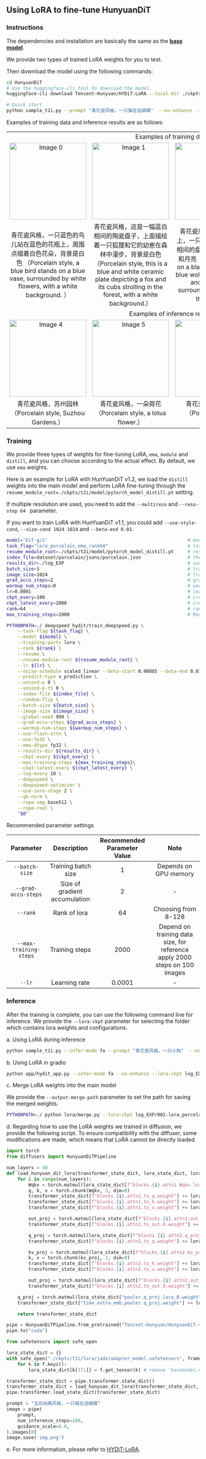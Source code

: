 ## Using LoRA to fine-tune HunyuanDiT

### Instructions

The dependencies and installation are basically the same as the [**base model**](https://huggingface.co/Tencent-Hunyuan/HunyuanDiT-v1.2).

We provide two types of trained LoRA weights for you to test.

Then download the model using the following commands:

```bash
cd HunyuanDiT
# Use the huggingface-cli tool to download the model.
huggingface-cli download Tencent-Hunyuan/HYDiT-LoRA --local-dir ./ckpts/t2i/lora

# Quick start
python sample_t2i.py --prompt "青花瓷风格，一只猫在追蝴蝶"  --no-enhance --load-key ema --lora-ckpt ./ckpts/t2i/lora/porcelain --infer-mode fa
```

Examples of training data and inference results are as follows:

<table>
  <tr>
    <td colspan="4" align="center">Examples of training data</td>
  </tr>

  <tr>
    <td align="center"><img src="asset/porcelain/train/0.png" alt="Image 0" width="200"/></td>
    <td align="center"><img src="asset/porcelain/train/1.png" alt="Image 1" width="200"/></td>
    <td align="center"><img src="asset/porcelain/train/2.png" alt="Image 2" width="200"/></td>
    <td align="center"><img src="asset/porcelain/train/3.png" alt="Image 3" width="200"/></td>
  </tr>
  <tr>
    <td align="center">青花瓷风格，一只蓝色的鸟儿站在蓝色的花瓶上，周围点缀着白色花朵，背景是白色 （Porcelain style, a blue bird stands on a blue vase, surrounded by white flowers, with a white background.
）</td>
    <td align="center">青花瓷风格，这是一幅蓝白相间的陶瓷盘子，上面描绘着一只狐狸和它的幼崽在森林中漫步，背景是白色 （Porcelain style, this is a blue and white ceramic plate depicting a fox and its cubs strolling in the forest, with a white background.）</td>
    <td align="center">青花瓷风格，在黑色背景上，一只蓝色的狼站在蓝白相间的盘子上，周围是树木和月亮 （Porcelain style, on a black background, a blue wolf stands on a blue and white plate, surrounded by trees and the moon.）</td>
    <td align="center">青花瓷风格，在蓝色背景上，一只蓝色蝴蝶和白色花朵被放置在中央 （Porcelain style, on a blue background, a blue butterfly and white flowers are placed in the center.）</td>
  </tr>
  <tr>
    <td colspan="4" align="center">Examples of inference results</td>
  </tr>
  <tr>
    <td align="center"><img src="asset/porcelain/inference/0.png" alt="Image 4" width="200"/></td>
    <td align="center"><img src="asset/porcelain/inference/1.png" alt="Image 5" width="200"/></td>
    <td align="center"><img src="asset/porcelain/inference/2.png" alt="Image 6" width="200"/></td>
    <td align="center"><img src="asset/porcelain/inference/3.png" alt="Image 7" width="200"/></td>
  </tr>
  <tr>
    <td align="center">青花瓷风格，苏州园林 （Porcelain style,  Suzhou Gardens.）</td>
    <td align="center">青花瓷风格，一朵荷花 （Porcelain style,  a lotus flower.）</td>
    <td align="center">青花瓷风格，一只羊（Porcelain style, a sheep.）</td>
    <td align="center">青花瓷风格，一个女孩在雨中跳舞（Porcelain style, a girl dancing in the rain.）</td>
  </tr>

</table>

### Training

We provide three types of weights for fine-tuning LoRA, `ema`, `module` and `distill`, and you can choose according to the actual effect. By default, we use `ema` weights.

Here is an example for LoRA with HunYuanDiT v1.2, we load the `distill` weights into the main model and perform LoRA fine-tuning through the `resume_module_root=./ckpts/t2i/model/pytorch_model_distill.pt` setting.

If multiple resolution are used, you need to add the `--multireso` and `--reso-step 64 ` parameter.

If you want to train LoRA with HunYuanDiT v1.1, you could add `--use-style-cond`, `--size-cond 1024 1024` and `--beta-end 0.03`.

```bash
model='DiT-g/2'                                                   # model type
task_flag="lora_porcelain_ema_rank64"                             # task flag
resume_module_root=./ckpts/t2i/model/pytorch_model_distill.pt     # resume checkpoint
index_file=dataset/porcelain/jsons/porcelain.json                 # the selected data indices
results_dir=./log_EXP                                             # save root for results
batch_size=1                                                      # training batch size
image_size=1024                                                   # training image resolution
grad_accu_steps=2                                                 # gradient accumulation steps
warmup_num_steps=0                                                # warm-up steps
lr=0.0001                                                         # learning rate
ckpt_every=100                                                    # create a ckpt every a few steps.
ckpt_latest_every=2000                                            # create a ckpt named `latest.pt` every a few steps.
rank=64                                                           # rank of lora
max_training_steps=2000                                           # Maximum training iteration steps

PYTHONPATH=./ deepspeed hydit/train_deepspeed.py \
    --task-flag ${task_flag} \
    --model ${model} \
    --training-parts lora \
    --rank ${rank} \
    --resume \
    --resume-module-root ${resume_module_root} \
    --lr ${lr} \
    --noise-schedule scaled_linear --beta-start 0.00085 --beta-end 0.018 \
    --predict-type v_prediction \
    --uncond-p 0 \
    --uncond-p-t5 0 \
    --index-file ${index_file} \
    --random-flip \
    --batch-size ${batch_size} \
    --image-size ${image_size} \
    --global-seed 999 \
    --grad-accu-steps ${grad_accu_steps} \
    --warmup-num-steps ${warmup_num_steps} \
    --use-flash-attn \
    --use-fp16 \
    --ema-dtype fp32 \
    --results-dir ${results_dir} \
    --ckpt-every ${ckpt_every} \
    --max-training-steps ${max_training_steps}\
    --ckpt-latest-every ${ckpt_latest_every} \
    --log-every 10 \
    --deepspeed \
    --deepspeed-optimizer \
    --use-zero-stage 2 \
    --qk-norm \
    --rope-img base512 \
    --rope-real \
    "$@"
```

Recommended parameter settings

|       Parameter        |          Description          | Recommended Parameter Value |                                    Note                                    |
| :--------------------: | :---------------------------: | :-------------------------: | :------------------------------------------------------------------------: |
|     `--batch-size`     |      Training batch size      |              1              |                           Depends on GPU memory                            |
|  `--grad-accu-steps`   | Size of gradient accumulation |              2              |                                     -                                      |
|        `--rank`        |         Rank of lora          |             64              |                            Choosing from 8-128                             |
| `--max-training-steps` |        Training steps         |            2000             | Depend on training data size, for reference apply 2000 steps on 100 images |
|         `--lr`         |         Learning rate         |           0.0001            |                                     -                                      |

### Inference

After the training is complete, you can use the following command line for inference.
We provide the `--lora-ckpt` parameter for selecting the folder which contains lora weights and configurations.

a. Using LoRA during inference

```bash
python sample_t2i.py --infer-mode fa --prompt "青花瓷风格，一只小狗"  --no-enhance --lora-ckpt log_EXP/001-lora_porcelain_ema_rank64/checkpoints/0001000.pt/
```

b. Using LoRA in gradio

```bash
python app/hydit_app.py --infer-mode fa --no-enhance --lora-ckpt log_EXP/001-lora_porcelain_ema_rank64/checkpoints/0001000.pt/
```

c. Merge LoRA weights into the main model

We provide the `--output-merge-path` parameter to set the path for saving the merged weights.

```bash
PYTHONPATH=./ python lora/merge.py --lora-ckpt log_EXP/001-lora_porcelain_ema_rank64/checkpoints/0000100.pt/ --output-merge-path ./ckpts/t2i/model/pytorch_model_merge.pt
```

d. Regarding how to use the LoRA weights we trained in diffusion, we provide the following script. To ensure compatibility with the diffuser, some modifications are made, which means that LoRA cannot be directly loaded.

```python
import torch
from diffusers import HunyuanDiTPipeline

num_layers = 40
def load_hunyuan_dit_lora(transformer_state_dict, lora_state_dict, lora_scale):
    for i in range(num_layers):
        Wqkv = torch.matmul(lora_state_dict[f"blocks.{i}.attn1.Wqkv.lora_B.weight"], lora_state_dict[f"blocks.{i}.attn1.Wqkv.lora_A.weight"])
        q, k, v = torch.chunk(Wqkv, 3, dim=0)
        transformer_state_dict[f"blocks.{i}.attn1.to_q.weight"] += lora_scale * q
        transformer_state_dict[f"blocks.{i}.attn1.to_k.weight"] += lora_scale * k
        transformer_state_dict[f"blocks.{i}.attn1.to_v.weight"] += lora_scale * v

        out_proj = torch.matmul(lora_state_dict[f"blocks.{i}.attn1.out_proj.lora_B.weight"], lora_state_dict[f"blocks.{i}.attn1.out_proj.lora_A.weight"])
        transformer_state_dict[f"blocks.{i}.attn1.to_out.0.weight"] += lora_scale * out_proj

        q_proj = torch.matmul(lora_state_dict[f"blocks.{i}.attn2.q_proj.lora_B.weight"], lora_state_dict[f"blocks.{i}.attn2.q_proj.lora_A.weight"])
        transformer_state_dict[f"blocks.{i}.attn2.to_q.weight"] += lora_scale * q_proj

        kv_proj = torch.matmul(lora_state_dict[f"blocks.{i}.attn2.kv_proj.lora_B.weight"], lora_state_dict[f"blocks.{i}.attn2.kv_proj.lora_A.weight"])
        k, v = torch.chunk(kv_proj, 2, dim=0)
        transformer_state_dict[f"blocks.{i}.attn2.to_k.weight"] += lora_scale * k
        transformer_state_dict[f"blocks.{i}.attn2.to_v.weight"] += lora_scale * v

        out_proj = torch.matmul(lora_state_dict[f"blocks.{i}.attn2.out_proj.lora_B.weight"], lora_state_dict[f"blocks.{i}.attn2.out_proj.lora_A.weight"])
        transformer_state_dict[f"blocks.{i}.attn2.to_out.0.weight"] += lora_scale * out_proj

    q_proj = torch.matmul(lora_state_dict["pooler.q_proj.lora_B.weight"], lora_state_dict["pooler.q_proj.lora_A.weight"])
    transformer_state_dict["time_extra_emb.pooler.q_proj.weight"] += lora_scale * q_proj

    return transformer_state_dict

pipe = HunyuanDiTPipeline.from_pretrained("Tencent-Hunyuan/HunyuanDiT-v1.2-Diffusers", torch_dtype=torch.float16)
pipe.to("cuda")

from safetensors import safe_open

lora_state_dict = {}
with safe_open("./ckpts/t2i/lora/jade/adapter_model.safetensors", framework="pt", device=0) as f:
    for k in f.keys():
        lora_state_dict[k[17:]] = f.get_tensor(k) # remove 'basemodel.model'

transformer_state_dict = pipe.transformer.state_dict()
transformer_state_dict = load_hunyuan_dit_lora(transformer_state_dict, lora_state_dict, lora_scale=1.0)
pipe.transformer.load_state_dict(transformer_state_dict)

prompt = "玉石绘画风格，一只猫在追蝴蝶"
image = pipe(
    prompt,
    num_inference_steps=100,
    guidance_scale=6.0,
).images[0]
image.save('img.png')
```

e. For more information, please refer to [HYDiT-LoRA](https://huggingface.co/Tencent-Hunyuan/HYDiT-LoRA).
